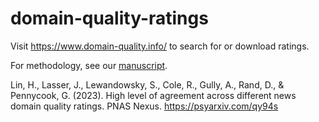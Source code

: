 # domain-quality-ratings



Visit https://www.domain-quality.info/ to search for or download ratings.

For methodology, see our [manuscript](https://psyarxiv.com/qy94s).

Lin, H., Lasser, J., Lewandowsky, S., Cole, R., Gully, A., Rand, D., & Pennycook, G. (2023). High level of agreement across different news domain quality ratings. PNAS Nexus. https://psyarxiv.com/qy94s

